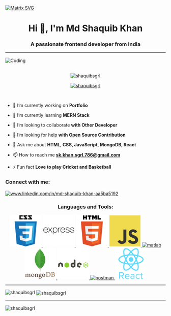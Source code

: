  [![Matrix SVG](https://raw.githubusercontent.com/rodrigograca31/rodrigograca31/master/matrix.svg)]() 

<h1 align="center">Hi 👋, I'm Md Shaquib Khan</h1>
<h3 align="center">A passionate frontend developer from India</h3>
<hr>

<img align="center" alt="Coding" width="500" src="https://cdn.dribbble.com/users/1162077/screenshots/3848914/programmer.gif">
<br></br>

<p align="center"> <img src="https://komarev.com/ghpvc/?username=shaquibsgrl&label=Profile%20views&color=0e75b6&style=flat" alt="shaquibsgrl" /> </p>

<p align="center"> <a href="https://github.com/ryo-ma/github-profile-trophy"><img src="https://github-profile-trophy.vercel.app/?username=shaquibsgrl" alt="shaquibsgrl" /></a> </p>

<p align="center"> <a href="https://twitter.com/" target="blank"><img src="https://img.shields.io/twitter/follow/?logo=twitter&style=for-the-badge" alt="" /></a> </p>

- 🔭 I’m currently working on **Portfolio**

- 🌱 I’m currently learning **MERN Stack**

- 👯 I’m looking to collaborate **with Other Developer**

- 🤝 I’m looking for help **with Open Source Contribution**

- 💬 Ask me about **HTML, CSS, JavaScript, MongoDB, React**

- 📫 How to reach me **sk.khan.sgrl.786@gmail.com**

- ⚡ Fun fact **Love to play Cricket and Basketball**

<h3 align="left">Connect with me:</h3>
<p align="left">
<a href="https://linkedin.com/in/www.linkedin.com/in/md-shaquib-khan-aa5ba5192" target="blank"><img align="center" src="https://raw.githubusercontent.com/rahuldkjain/github-profile-readme-generator/master/src/images/icons/Social/linked-in-alt.svg" alt="www.linkedin.com/in/md-shaquib-khan-aa5ba5192" height="30" width="40" /></a>
</p>
<h3 align="center">Languages and Tools:</h3>
<p align="center"> <a href="https://www.w3schools.com/css/" target="_blank" rel="noreferrer"> <img src="https://raw.githubusercontent.com/devicons/devicon/master/icons/css3/css3-original-wordmark.svg" alt="css3" width="100" height="100"/> </a> <a href="https://expressjs.com" target="_blank" rel="noreferrer"> <img src="https://raw.githubusercontent.com/devicons/devicon/master/icons/express/express-original-wordmark.svg" alt="express" width="100" height="100"/> </a> <a href="https://www.w3.org/html/" target="_blank" rel="noreferrer"> <img src="https://raw.githubusercontent.com/devicons/devicon/master/icons/html5/html5-original-wordmark.svg" alt="html5" width="100" height="100"/> </a> <a href="https://developer.mozilla.org/en-US/docs/Web/JavaScript" target="_blank" rel="noreferrer"> <img src="https://raw.githubusercontent.com/devicons/devicon/master/icons/javascript/javascript-original.svg" alt="javascript" width="100" height="100"/>  </a> <a href="https://www.mathworks.com/" target="_blank" rel="noreferrer"> <img src="https://upload.wikimedia.org/wikipedia/commons/2/21/Matlab_Logo.png" alt="matlab" width="100" height="100"/> </a> <a href="https://www.mongodb.com/" target="_blank" rel="noreferrer"> <img src="https://raw.githubusercontent.com/devicons/devicon/master/icons/mongodb/mongodb-original-wordmark.svg" alt="mongodb" width="100" height="100"/> </a> <a href="https://nodejs.org" target="_blank" rel="noreferrer"> <img src="https://raw.githubusercontent.com/devicons/devicon/master/icons/nodejs/nodejs-original-wordmark.svg" alt="nodejs" width="100" height="100"/> </a> <a href="https://postman.com" target="_blank" rel="noreferrer"> <img src="https://www.vectorlogo.zone/logos/getpostman/getpostman-icon.svg" alt="postman" width="100" height="100"/> </a> <a href="https://reactjs.org/" target="_blank" rel="noreferrer"> <img src="https://raw.githubusercontent.com/devicons/devicon/master/icons/react/react-original-wordmark.svg" alt="react" width="100" height="100"/> </a> </p>
<hr>

<p><img align="left" src="https://github-readme-stats.vercel.app/api/top-langs?username=shaquibsgrl&show_icons=true&locale=en&layout=compact" alt="shaquibsgrl" /></p>


<p>&nbsp;<img align="center" src="https://github-readme-stats.vercel.app/api?username=shaquibsgrl&show_icons=true&locale=en" alt="shaquibsgrl" /></p>
<hr>

<p><img align="center" src="https://github-readme-streak-stats.herokuapp.com/?user=shaquibsgrl&" alt="shaquibsgrl" /></p>
